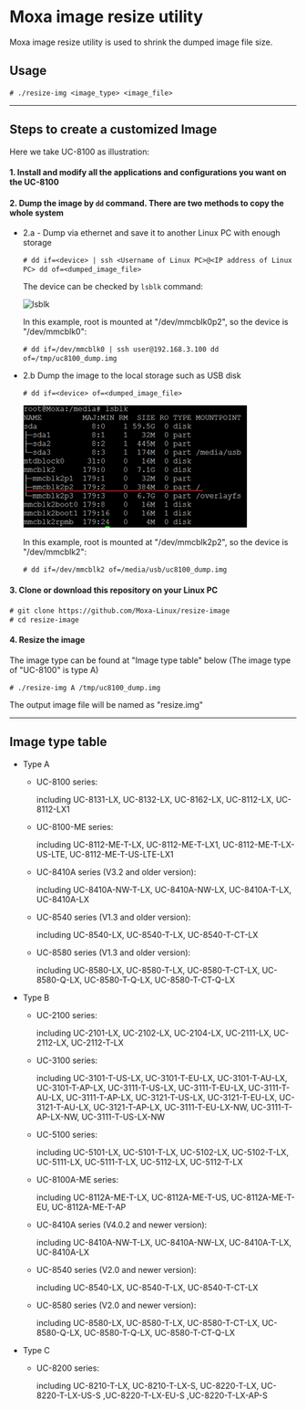 # Moxa image resize utility

Moxa image resize utility is used to shrink the dumped image file size.

## Usage

```
# ./resize-img <image_type> <image_file>
```

---

## Steps to create a customized Image

Here we take UC-8100 as illustration:

#### 1. Install and modify all the applications and configurations you want on the UC-8100

#### 2. Dump the image by `dd` command. There are two methods to copy the whole system

- 2.a - Dump via ethernet and save it to another Linux PC with enough storage
	```
	# dd if=<device> | ssh <Username of Linux PC>@<IP address of Linux PC> dd of=<dumped_image_file>
	```
	
	The device can be checked by `lsblk` command:
	
	![lsblk](/lsblk.PNG)
	
	In this example, root is mounted at "/dev/mmcblk0p2", so the device is "/dev/mmcblk0":
	
	```
	# dd if=/dev/mmcblk0 | ssh user@192.168.3.100 dd of=/tmp/uc8100_dump.img
	```

- 2.b Dump the image to the local storage such as USB disk
	```
	# dd if=<device> of=<dumped_image_file>
	```
	
	![lsblk-usb](/lsblk_usb.PNG)
	
	In this example, root is mounted at "/dev/mmcblk2p2", so the device is "/dev/mmcblk2":
	
	```
	# dd if=/dev/mmcblk2 of=/media/usb/uc8100_dump.img
	```

#### 3. Clone or download this repository on your Linux PC
```
# git clone https://github.com/Moxa-Linux/resize-image
# cd resize-image
```

#### 4. Resize the image

The image type can be found at "Image type table" below (The image type of "UC-8100" is type A)

```
# ./resize-img A /tmp/uc8100_dump.img
```

The output image file will be named as "resize.img"

---

## Image type table

* Type A
	* UC-8100 series:

		including UC-8131-LX, UC-8132-LX, UC-8162-LX, UC-8112-LX, UC-8112-LX1
	* UC-8100-ME series:

		including UC-8112-ME-T-LX, UC-8112-ME-T-LX1, UC-8112-ME-T-LX-US-LTE, UC-8112-ME-T-US-LTE-LX1
	* UC-8410A series (V3.2 and older version):

		including UC-8410A-NW-T-LX, UC-8410A-NW-LX, UC-8410A-T-LX, UC-8410A-LX
	* UC-8540 series (V1.3 and older version):

		including UC-8540-LX, UC-8540-T-LX, UC-8540-T-CT-LX
	* UC-8580 series (V1.3 and older version):

		including UC-8580-LX, UC-8580-T-LX, UC-8580-T-CT-LX, UC-8580-Q-LX, UC-8580-T-Q-LX, UC-8580-T-CT-Q-LX
* Type B
	* UC-2100 series:

		including UC-2101-LX, UC-2102-LX, UC-2104-LX, UC-2111-LX, UC-2112-LX, UC-2112-T-LX
	* UC-3100 series:

		including UC-3101-T-US-LX, UC-3101-T-EU-LX, UC-3101-T-AU-LX, UC-3101-T-AP-LX, UC-3111-T-US-LX,
		UC-3111-T-EU-LX, UC-3111-T-AU-LX, UC-3111-T-AP-LX, UC-3121-T-US-LX, UC-3121-T-EU-LX, UC-3121-T-AU-LX,
		UC-3121-T-AP-LX, UC-3111-T-EU-LX-NW, UC-3111-T-AP-LX-NW, UC-3111-T-US-LX-NW
	* UC-5100 series:

		including UC-5101-LX, UC-5101-T-LX, UC-5102-LX, UC-5102-T-LX, UC-5111-LX, UC-5111-T-LX, UC-5112-LX, UC-5112-T-LX
	* UC-8100A-ME series:

		including UC-8112A-ME-T-LX, UC-8112A-ME-T-US, UC-8112A-ME-T-EU, UC-8112A-ME-T-AP
	* UC-8410A series (V4.0.2 and newer version):

		including UC-8410A-NW-T-LX, UC-8410A-NW-LX, UC-8410A-T-LX, UC-8410A-LX
	* UC-8540 series (V2.0 and newer version):

		including UC-8540-LX, UC-8540-T-LX, UC-8540-T-CT-LX
	* UC-8580 series (V2.0 and newer version):

		including UC-8580-LX, UC-8580-T-LX, UC-8580-T-CT-LX, UC-8580-Q-LX, UC-8580-T-Q-LX, UC-8580-T-CT-Q-LX
* Type C
	* UC-8200 series:

		including UC-8210-T-LX, UC-8210-T-LX-S, UC-8220-T-LX, UC-8220-T-LX-US-S ,UC-8220-T-LX-EU-S ,UC-8220-T-LX-AP-S
